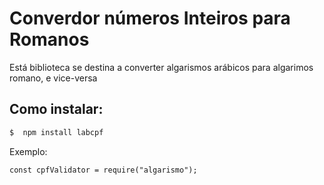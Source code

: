 # Converdor números Inteiros para Romanos 

Está biblioteca se destina a converter algarismos arábicos para algarimos romano, e vice-versa

## Como instalar:

```zsh
$  npm install labcpf
```


Exemplo:

```node
const cpfValidator = require("algarismo");

```
